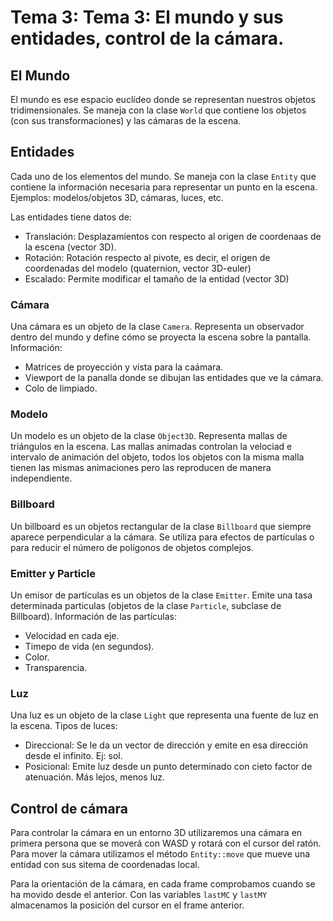 # Tema 3: Tema 3: El mundo y sus entidades, control de la cámara.
## El Mundo

El mundo es ese espacio euclídeo donde se representan nuestros objetos tridimensionales. Se maneja con la clase `World` que contiene los objetos (con sus transformaciones) y las cámaras de la escena.

## Entidades

Cada uno de los elementos del mundo. Se maneja con la clase `Entity` que contiene la información necesaria para representar un punto en la escena. Ejemplos: modelos/objetos 3D, cámaras, luces, etc.

Las entidades tiene datos de:
- Translación: Desplazamientos con respecto al origen de coordenaas de la escena (vector 3D).
- Rotación: Rotación respecto al pivote, es decir, el origen de coordenadas del modelo (quaternion, vector 3D-euler)
- Escalado: Permite modificar el tamaño de la entidad (vector 3D)

### Cámara

Una cámara es un objeto de la clase `Camera`. Representa un observador dentro del mundo y define cómo se proyecta la escena sobre la pantalla. Información:
- Matrices de proyección y vista para la caámara.
- Viewport de la panalla donde se dibujan las entidades que ve la cámara.
- Colo de limpiado.

### Modelo

Un modelo es un objeto de la clase `Object3D`. Representa mallas de triángulos en la escena. Las mallas animadas controlan la velociad e intervalo de animación del objeto, todos los objetos con la misma malla tienen las mismas animaciones pero las reproducen de manera independiente.

### Billboard

Un billboard es un objetos rectangular de la clase `Billboard` que siempre aparece perpendicular a la cámara. Se utiliza para efectos de partículas o para reducir el número de polígonos de objetos complejos.

### Emitter y Particle

Un emisor de partículas es un objetos de la clase `Emitter`. Emite una tasa determinada particulas (objetos de la clase `Particle`, subclase de Billboard). Información de las partículas:
- Velocidad en cada eje.
- Timepo de vida (en segundos).
- Color.
- Transparencia.

### Luz

Una luz es un objeto de la clase `Light` que representa una fuente de luz en la escena. Tipos de luces:
- Direccional: Se le da un vector de dirección y emite en esa dirección desde el infinito. Ej: sol.
- Posicional: Emite luz desde un punto determinado con cieto factor de atenuación. Más lejos, menos luz.

## Control de cámara

Para controlar la cámara en un entorno 3D utilizaremos una cámara en primera persona que se moverá con WASD y rotará con el cursor del ratón. Para mover la cámara utilizamos el método `Entity::move` que mueve una entidad con sus sitema de coordenadas local.

Para la orientación de la cámara, en cada frame comprobamos cuando se ha movido desde el anterior. Con las variables `lastMC` y `lastMY` almacenamos la posición del cursor en el frame anterior. 